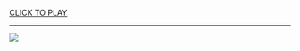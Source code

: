 
<a href="https://premium76.site?title=momo_game_unblocked&ref=13M">CLICK TO PLAY</a></h3>
<hr>

<a href="https://premium76.site?title=momo_game_unblocked&ref=13M"><img src="https://clearcache.store/games.png"></a>



